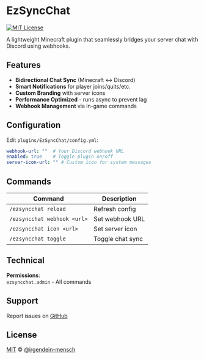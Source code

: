 # EzSyncChat 

[![MIT License](https://img.shields.io/badge/License-MIT-green.svg)](https://choosealicense.com/licenses/mit/)


A lightweight Minecraft plugin that seamlessly bridges your server chat with Discord using webhooks.

## Features

- **Bidirectional Chat Sync** (Minecraft ↔ Discord)
- **Smart Notifications** for player joins/quits/etc.
- **Custom Branding** with server icons
- **Performance Optimized** - runs async to prevent lag
- **Webhook Management** via in-game commands

## Configuration

Edit `plugins/EzSyncChat/config.yml`:

```yaml
webhook-url: ""  # Your Discord webhook URL
enabled: true    # Toggle plugin on/off
server-icon-url: "" # Custom icon for system messages
```

## Commands

| Command | Description |
|---------|-------------|
| `/ezsyncchat reload` | Refresh config |
| `/ezsyncchat webhook <url>` | Set webhook URL |
| `/ezsyncchat icon <url>` | Set server icon |
| `/ezsyncchat toggle` | Toggle chat sync |

## Technical

**Permissions**:  
`ezsyncchat.admin` - All commands

## Support

Report issues on [GitHub](https://github.com/irgendein-mensch/EzSyncChat/issues)

## License

[MIT](https://choosealicense.com/licenses/mit/) © [@irgendein-mensch](https://github.com/irgendein-mensch)
